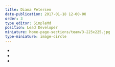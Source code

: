 ```yaml
---
title: Diana Petersen
date-publication: 2017-01-18 12-00-00
order: 3
type_editor: SimpleMd
position: Lead Developer
miniature: home-page-sections/team/3-225x225.jpg
type-miniature: image-circle
--- 
```


- [<i class="fa fa-twitter"></i>](#)
- [<i class="fa fa-facebook"></i>](#)
- [<i class="fa fa-google-plus"></i>](#)
